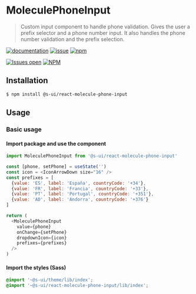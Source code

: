 # MoleculePhoneInput

> Custom input component to handle phone validation. Gives the user a prefix selector and a phone number input. It also handles the phone number validation and the prefix selection.

[![documentation](https://img.shields.io/badge/read%20the%20doc-black?logo=readthedocs)](https://sui-components.vercel.app/workbench/molecule/phoneInput/)
[![issue](https://img.shields.io/badge/report%20a%20bug-black?logo=openbugbounty&logoColor=red)](https://github.com/SUI-Components/sui-components/issues/new?&projects=4&template=bug-report.yml&assignees=&template=report-a-bug.yml&title=🪲+&labels=bug,component,molecule,phoneInput)
[![npm](https://img.shields.io/npm/dt/%40s-ui/react-molecule-phone-input?logo=npm&labelColor=black)](https://www.npmjs.com/package/@s-ui/react-molecule-phone-input)

[![Issues open](https://img.shields.io/github/issues-search/SUI-Components/sui-components?query=is%3Aopen%20label%3Acomponent%20label%3AphoneInput&logo=openbugbounty&logoColor=red&label=issues%20open&color=red)](https://github.com/SUI-Components/sui-components/issues?q=is%3Aopen+label%3Acomponent+label%3AphoneInput)
[![NPM](https://img.shields.io/npm/l/%40s-ui%2Freact-molecule-phone-input)](https://github.com/SUI-Components/sui-components/blob/main/components/molecule/phoneInput/LICENSE.md)

## Installation

```sh
$ npm install @s-ui/react-molecule-phone-input
```

## Usage

### Basic usage

#### Import package and use the component

```js
import MoleculePhoneInput from '@s-ui/react-molecule-phone-input'

const [phone, setPhone] = useState('')
const icon = <IconArrowDown size="16" />
const prefixes = [
  {value: 'ES', label: 'España', countryCode: '+34'},
  {value: 'FR', label: 'Francia', countryCode: '+33'},
  {value: 'PT', label: 'Portugal', countryCode: '+351'},
  {value: 'AD', label: 'Andorra', countryCode: '+376'}
]

return (
  <MoleculePhoneInput
    value={phone}
    onChange={setPhone}
    dropdownIcon={icon}
    prefixes={prefixes}
  />
)
```

#### Import the styles (Sass)

```css
@import '~@s-ui/theme/lib/index';
@import '~@s-ui/react-molecule-phone-input/lib/index';
```
